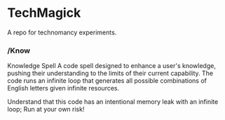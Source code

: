 # TechMagick
A repo for technomancy experiments.

### /Know
Knowledge Spell
A code spell designed to enhance a user's knowledge, pushing their understanding to the limits of their current capability. The code runs an infinite loop that generates all possible combinations of English letters given infinite resources. 

Understand that this code has an intentional memory leak with an infinite loop; Run at your own risk!
